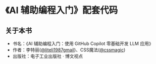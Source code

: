 # 《AI 辅助编程入门》配套代码

## 关于本书

* 书名：《AI 辅助编程入门：使用 GitHub Copilot 零基础开发 LLM 应用》
* 作者：李特丽([@liteli1987gmail](https://github.com/liteli1987gmail))、CSS魔法([@cssmagic](https://github.com/cssmagic))
* 出版社：电子工业出版社 · 博文视点

